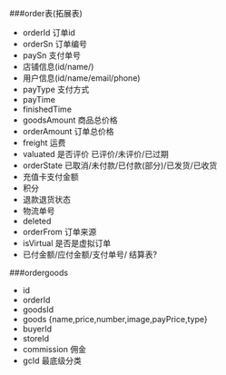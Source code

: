 ###order表(拓展表)
- orderId 订单id
- orderSn 订单编号
- paySn 支付单号
- 店铺信息(id/name/)
- 用户信息(id/name/email/phone)
- payType 支付方式
- payTime
- finishedTime
- goodsAmount 商品总价格
- orderAmount 订单总价格
- freight 运费
- valuated 是否评价 已评价/未评价/已过期 
- orderState 已取消/未付款/已付款(部分)/已发货/已收货
- 充值卡支付金额
- 积分
- 退款退货状态
- 物流单号
- deleted 
- orderFrom 订单来源 
- isVirtual 是否是虚拟订单
- 已付金额/应付金额/支付单号/
结算表?

###ordergoods
- id
- orderId
- goodsId
- goods {name,price,number,image,payPrice,type}
- buyerId
- storeId
- commission 佣金
- gcId 最底级分类